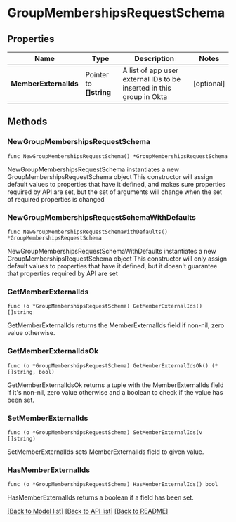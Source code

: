 # GroupMembershipsRequestSchema

## Properties

Name | Type | Description | Notes
------------ | ------------- | ------------- | -------------
**MemberExternalIds** | Pointer to **[]string** | A list of app user external IDs to be inserted in this group in Okta | [optional] 

## Methods

### NewGroupMembershipsRequestSchema

`func NewGroupMembershipsRequestSchema() *GroupMembershipsRequestSchema`

NewGroupMembershipsRequestSchema instantiates a new GroupMembershipsRequestSchema object
This constructor will assign default values to properties that have it defined,
and makes sure properties required by API are set, but the set of arguments
will change when the set of required properties is changed

### NewGroupMembershipsRequestSchemaWithDefaults

`func NewGroupMembershipsRequestSchemaWithDefaults() *GroupMembershipsRequestSchema`

NewGroupMembershipsRequestSchemaWithDefaults instantiates a new GroupMembershipsRequestSchema object
This constructor will only assign default values to properties that have it defined,
but it doesn't guarantee that properties required by API are set

### GetMemberExternalIds

`func (o *GroupMembershipsRequestSchema) GetMemberExternalIds() []string`

GetMemberExternalIds returns the MemberExternalIds field if non-nil, zero value otherwise.

### GetMemberExternalIdsOk

`func (o *GroupMembershipsRequestSchema) GetMemberExternalIdsOk() (*[]string, bool)`

GetMemberExternalIdsOk returns a tuple with the MemberExternalIds field if it's non-nil, zero value otherwise
and a boolean to check if the value has been set.

### SetMemberExternalIds

`func (o *GroupMembershipsRequestSchema) SetMemberExternalIds(v []string)`

SetMemberExternalIds sets MemberExternalIds field to given value.

### HasMemberExternalIds

`func (o *GroupMembershipsRequestSchema) HasMemberExternalIds() bool`

HasMemberExternalIds returns a boolean if a field has been set.


[[Back to Model list]](../README.md#documentation-for-models) [[Back to API list]](../README.md#documentation-for-api-endpoints) [[Back to README]](../README.md)


